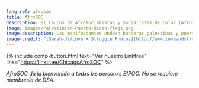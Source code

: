 ```yaml
---
lang-ref: afrosoc
title: AfroSOC
description: El Caucus de Afrosocialistas y Socialistas de Color (AfroSOC) es un espacio BIPOC que fomenta conversaciones, estrategias y organización en relación con los problemas sistémicos que afronta nuestra comunidad.
image: images/Palestinian-Puerto-Rican-flags.png
image-description: Lxs manifestantes ondean banderas palestinas y puertorriqueñas durante la acción de Decolonize Zhigaagoong del 17 de julio de 2020. AfroSOC construye el poder BIPOC y abolicionista.
image-credit: "[Sarah-Ji/Love + Struggle Photos](http://www.loveandstrugglephotos.com/)"
---
```


{% include comp-button.html text="Ver nuestro Linktree" link="https://linktr.ee/ChicagoAfroSOC" %}

*AfroSOC da la bienvenida a todxs lxs personxs BIPOC. No se requiere membresía de DSA.*
